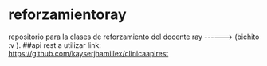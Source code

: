 # reforzamientoray
repositorio para la clases de reforzamiento del docente ray ------> (bichito  :v ).
##api rest a utilizar link:
https://github.com/kayserjhamillex/clinicaapirest
